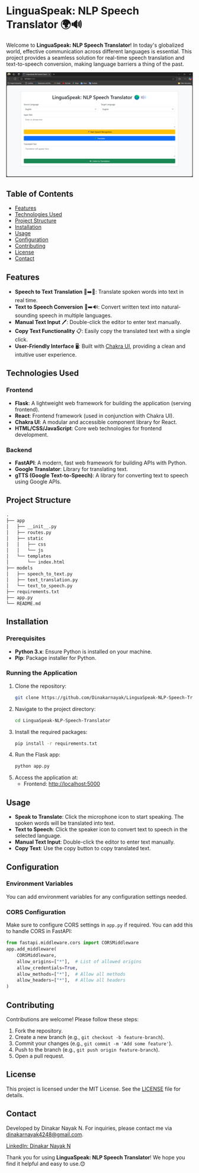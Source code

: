 
# LinguaSpeak: NLP Speech Translator 🌍🔊

Welcome to **LinguaSpeak: NLP Speech Translator**! In today's globalized world, effective communication across different languages is essential. This project provides a seamless solution for real-time speech translation and text-to-speech conversion, making language barriers a thing of the past.

![Project Screenshot](app/static/Screenshot%202024-12-10%20162753.png) <!-- Replace with the actual path or link to your screenshot -->

## Table of Contents
- [Features](#features)
- [Technologies Used](#technologies-used)
- [Project Structure](#project-structure)
- [Installation](#installation)
- [Usage](#usage)
- [Configuration](#configuration)
- [Contributing](#contributing)
- [License](#license)
- [Contact](#contact)

## Features
- **Speech to Text Translation** 🎤➡️📝: Translate spoken words into text in real time.
- **Text to Speech Conversion** 📝➡️🔊: Convert written text into natural-sounding speech in multiple languages.
- **Manual Text Input** 🖊️: Double-click the editor to enter text manually.
- **Copy Text Functionality** 📋: Easily copy the translated text with a single click.
- **User-Friendly Interface** 🖥️: Built with [Chakra UI](https://chakra-ui.com/), providing a clean and intuitive user experience.

## Technologies Used

### Frontend
- **Flask**: A lightweight web framework for building the application (serving frontend).
- **React**: Frontend framework (used in conjunction with Chakra UI).
- **Chakra UI**: A modular and accessible component library for React.
- **HTML/CSS/JavaScript**: Core web technologies for frontend development.

### Backend
- **FastAPI**: A modern, fast web framework for building APIs with Python.
- **Google Translator**: Library for translating text.
- **gTTS (Google Text-to-Speech)**: A library for converting text to speech using Google APIs.

## Project Structure
```
.
├── app
│   ├── __init__.py
│   ├── routes.py
│   ├── static
│   │   ├── css
│   │   └── js
│   └── templates
│       └── index.html
├── models
│   ├── speech_to_text.py
│   ├── text_translation.py
│   └── text_to_speech.py
├── requirements.txt
├── app.py
└── README.md
```

## Installation

### Prerequisites
- **Python 3.x**: Ensure Python is installed on your machine.
- **Pip**: Package installer for Python.

### Running the Application
1. Clone the repository:
   ```bash
   git clone https://github.com/Dinakarnayak/LinguaSpeak-NLP-Speech-Translator.git
   ```
2. Navigate to the project directory:
   ```bash
   cd LinguaSpeak-NLP-Speech-Translator
   ```
3. Install the required packages:
   ```bash
   pip install -r requirements.txt
   ```
4. Run the Flask app:
   ```bash
   python app.py
   ```
5. Access the application at:
   - Frontend: [http://localhost:5000](http://localhost:5000)

## Usage
- **Speak to Translate**: Click the microphone icon to start speaking. The spoken words will be translated into text.
- **Text to Speech**: Click the speaker icon to convert text to speech in the selected language.
- **Manual Text Input**: Double-click the editor to enter text manually.
- **Copy Text**: Use the copy button to copy translated text.

## Configuration

### Environment Variables
You can add environment variables for any configuration settings needed.

### CORS Configuration
Make sure to configure CORS settings in `app.py` if required. You can add this to handle CORS in FastAPI:
```python
from fastapi.middleware.cors import CORSMiddleware
app.add_middleware(
    CORSMiddleware,
    allow_origins=["*"],  # List of allowed origins
    allow_credentials=True,
    allow_methods=["*"],  # Allow all methods
    allow_headers=["*"],  # Allow all headers
)
```

## Contributing
Contributions are welcome! Please follow these steps:
1. Fork the repository.
2. Create a new branch (e.g., `git checkout -b feature-branch`).
3. Commit your changes (e.g., `git commit -m 'Add some feature'`).
4. Push to the branch (e.g., `git push origin feature-branch`).
5. Open a pull request.

## License
This project is licensed under the MIT License. See the [LICENSE](LICENSE) file for details.

## Contact
Developed by Dinakar Nayak N. For inquiries, please contact me via [dinakarnayak4248@gmail.com](mailto:dinakarnayak4248@gmail.com).

[LinkedIn: Dinakar Nayak N](https://www.linkedin.com/in/dinakar-nayak-n-125762232/)

Thank you for using **LinguaSpeak: NLP Speech Translator**! We hope you find it helpful and easy to use.😊
